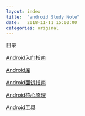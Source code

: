```yaml
---
layout: index
title:  "android Study Note"
date:   2018-11-11 15:00:00
categories: original
---
```




目录

[Android入门指南](./android-enter.html)

[Android库](./android-enter.html)

[Android面试指南](./android-enter.html)

[Android核心原理](./android-enter.html)

[Android工具](./android-tool.html)


[//]: 注释